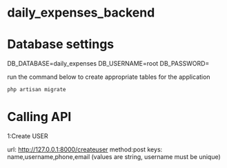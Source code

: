 # daily_expenses_backend

# Database settings

DB_DATABASE=daily_expenses
DB_USERNAME=root
DB_PASSWORD=

run the command below to create appropriate tables for the application

```
php artisan migrate
```

# Calling API 

1:Create USER

url: http://127.0.0.1:8000/createuser
method:post
keys: name,username,phone,email (values are string, username must be unique)


